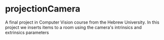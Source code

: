 # projectionCamera
A final project in Computer Vision course from the Hebrew University. In this project we inserts items to a room using the camera's  intrinsics and extrinsics parameters
